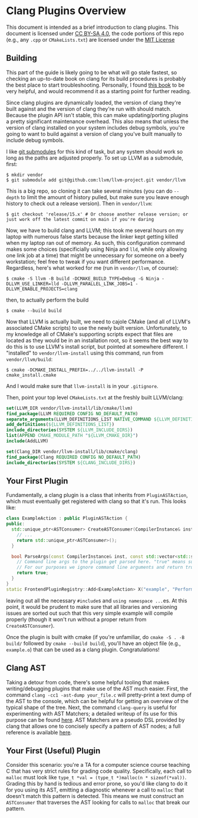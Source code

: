 # Clang Plugins Overview
This document is intended as a brief introduction to clang plugins.
This document is licensed under [CC BY-SA 4.0](https://creativecommons.org/licenses/by-sa/4.0/), the code portions of this repo (e.g., any `.cpp` or `CMakeLists.txt`) are licensed under the [MIT License](https://opensource.org/licenses/MIT)

## Building
This part of the guide is likely going to be what will go stale fastest, so checking an up-to-date book on clang for its build procedures is probably the best place to start troubleshooting.
Personally, I found [this book](https://learning.oreilly.com/library/view/llvm-techniques-tips/9781838824952/) to be very helpful, and would recommend it as a starting point for further reading.

Since clang plugins are dynamically loaded, the version of clang they're built against and the version of clang they're run with should match.
Because the plugin API isn't stable, this can make updating/porting plugins a pretty significant maintenance overhead.
This also means that unless the version of clang installed on your system includes debug symbols, you're going to want to build against a version of clang you've built manually to include debug symbols.

I like [git submodules](https://git-scm.com/book/en/v2/Git-Tools-Submodules) for this kind of task, but any system should work so long as the paths are adjusted properly.
To set up LLVM as a submodule, first:
```
$ mkdir vendor
$ git submodule add git@github.com:llvm/llvm-project.git vendor/llvm
```
This is a big repo, so cloning it can take several minutes (you can do `--depth` to limit the amount of history pulled, but make sure you leave enough history to check out a release version).
Then in `vendor/llvm`:
```
$ git checkout 'release/15.x' # Or choose another release version; or just work off the latest commit on main if you're daring
```
Now, we have to build clang and LLVM; this took me several hours on my laptop with numerous false starts because the linker kept getting killed when my laptop ran out of memory.
As such, this configuration command makes some choices (specificially using Ninja and `lld`, while only allowing one link job at a time) that might be unnecessary for someone on a beefy workstation; feel free to tweak if you want different performance.
Regardless, here's what worked for me (run in `vendor/llvm`, of course):
```
$ cmake -S llvm -B build -DCMAKE_BUILD_TYPE=Debug -G Ninja -DLLVM_USE_LINKER=lld -DLLVM_PARALLEL_LINK_JOBS=1 -DLLVM_ENABLE_PROJECTS=clang
```
then, to actually perform the build
```
$ cmake --build build
```

Now that LLVM is actually built, we need to cajole CMake (and all of LLVM's associated CMake scripts) to use the newly built version.
Unfortunately, to my knowledge all of CMake's supporting scripts expect that files are located as they would be in an installation root, so it seems the best way to do this is to use LLVM's install script, but pointed at somewhere different.
I "installed" to `vendor/llvm-install` using this command, run from `vendor/llvm/build`:
```
$ cmake -DCMAKE_INSTALL_PREFIX=../../llvm-install -P cmake_install.cmake
```
And I would make sure that `llvm-install` is in your `.gitignore`.

Then, point your top level `CMakeLists.txt` at the freshly built LLVM/clang:
```cmake
set(LLVM_DIR vendor/llvm-install/lib/cmake/llvm)
find_package(LLVM REQUIRED CONFIG NO_DEFAULT_PATH)
separate_arguments(LLVM_DEFINITIONS_LIST NATIVE_COMMAND ${LLVM_DEFINITIONS})
add_definitions(${LLVM_DEFINITIONS_LIST})
include_directories(SYSTEM ${LLVM_INCLUDE_DIRS})
list(APPEND CMAKE_MODULE_PATH "${LLVM_CMAKE_DIR}")
include(AddLLVM)

set(Clang_DIR vendor/llvm-install/lib/cmake/clang)
find_package(Clang REQUIRED CONFIG NO_DEFAULT_PATH)
include_directories(SYSTEM ${CLANG_INCLUDE_DIRS})
```

## Your First Plugin
Fundamentally, a clang plugin is a class that inherits from `PluginASTAction`, which must eventually get registered with clang so that it's run. This looks like:
```cpp
class ExampleAction : public PluginASTAction {
public:
  std::unique_ptr<ASTConsumer> CreateASTConsumer(CompilerInstance& inst, llvm::StringRef) override {
    // ...
    return std::unique_ptr<ASTConsumer>();
  }

  bool ParseArgs(const CompilerInstance& inst, const std::vector<std::string>& args) override {
    // Command line args to the plugin get parsed here. "true" means success, "false" aborts compilation.
    // For our purposes we ignore command line arguments and return true no matter what.
    return true;
  }
}
static FrontendPluginRegistry::Add<ExampleAction> X("example", "Performs your cool analysis");
```
leaving out all the necessary `#include`s and `using namespace ...`es.
At this point, it would be prudent to make sure that all libraries and versioning issues are sorted out such that this very simple example will compile properly (though it won't run without a proper return from `CreateASTConsumer`).

Once the plugin is built with cmake (if you're unfamiliar, do `cmake -S . -B build/` followed by `cmake --build build`), you'll have an object file (e.g., `example.o`) that can be used as a clang plugin. Congratulations!

## Clang AST
Taking a detour from code, there's some helpful tooling that makes writing/debugging plugins that make use of the AST much easier.
First, the command `clang -cc1 -ast-dump your_file.c` will pretty-print a text dump of the AST to the console, which can be helpful for getting an overview of the typical shape of the tree.
Next, the command `clang-query` is useful for experimenting with AST Matchers; a detailed writeup of its use for this purpose can be found [here](https://devblogs.microsoft.com/cppblog/exploring-clang-tooling-part-2-examining-the-clang-ast-with-clang-query/).
AST Matchers are a pseudo DSL provided by clang that allows one to concisely specify a pattern of AST nodes; a full reference is available [here](https://clang.llvm.org/docs/LibASTMatchersReference.html).

## Your First (Useful) Plugin
Consider this scenario: you're a TA for a computer science course teaching C that has very strict rules for grading code quality.
Specifically, each call to `malloc` must look like `type_t *val = (type_t *)malloc(n * sizeof(*val))`.
Grading this by hand is tedious and error prone, so you'd like clang to do it for you using its AST, emitting a diagnostic whenever a call to `malloc` that doesn't match this pattern is detected.
This means we must construct an `ASTConsumer` that traverses the AST looking for calls to `malloc` that break our pattern.
